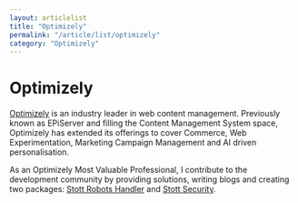 ```yaml
---
layout: articlelist
title: "Optimizely"
permalink: "/article/list/optimizely"
category: "Optimizely"
---
```


# Optimizely

[Optimizely](https://www.optimizely.com) is an industry leader in web content management. Previously known as EPiServer and filling the Content Management System space, Optimizely has extended its offerings to cover Commerce, Web Experimentation, Marketing Campaign Management and AI driven personalisation.

As an Optimizely Most Valuable Professional, I contribute to the development community by providing solutions, writing blogs and creating two packages: [Stott Robots Handler](https://github.com/GeekInTheNorth/Stott.Optimizely.RobotsHandler) and [Stott Security](https://github.com/GeekInTheNorth/Stott.Security.Optimizely).
